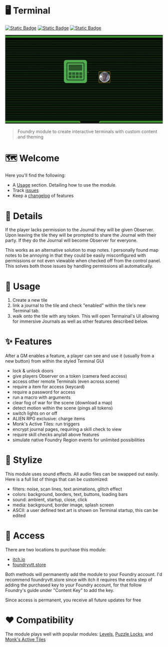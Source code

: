 # 🖥️ Terminal

[![Static Badge](https://img.shields.io/badge/Itch.io-CodaBool-red?style=flat-square&logo=itchdotio)](https://codabool.itch.io) [![Static Badge](https://img.shields.io/badge/Discord-CodaBool-blue?style=flat-square&logo=discord)](https://discord.gg/foundryvtt) [![Static Badge](https://img.shields.io/badge/Foundry%20Verfied%20Version-13-brightgreen?style=flat-square&logo=checkmarx)](https://github.com/CodaBool/terminal/issues)

![Preview Video](https://raw.githubusercontent.com/CodaBool/terminal/main/img/preview.gif)

> Foundry module to create interactive terminals with custom content and theming

# 🗺️ Welcome
Here you'll find the following:

- A [Usage](https://github.com/CodaBool/terminal#-usage) section. Detailing how to use the module.
- Track [issues](https://github.com/CodaBool/terminal/issues)
- Keep a [changelog](https://github.com/CodaBool/terminal/blob/main/changelog.md) of features

# 🔎 Details
If the player lacks permission to the Journal they will be given Observer. Upon leaving the tile they will be prompted to share the Journal with their party. If they do the Journal will become Observer for everyone.

This works as an alternative solution to map notes. I personally found map notes to be annoying in that they could be easily misconfigured with permissions or not even viewable when checked off from the control panel. This solves both those issues by handling permissions all automatically. 

# 📃 Usage
1. Create a new tile
2. link a journal to the tile and check "enabled" within the tile's new Terminal tab.
3. walk onto the tile with any token. This will open Termainal's UI allowing for immersive Journals as well as other features described below.

# ✨ Features

After a GM enables a feature, a player can see and use it (usually from a new button) from within the styled Terminal GUI

- lock & unlock doors
- give players Observer on a token (camera feed access)
- access other remote Terminals (even across scene)
- require a item for access (keycard)
- require a password for access
- run a macro with arguments
- clear fog of war for the scene (download a map)
- detect motion within the scene (pings all tokens)
- switch lights on or off
- ALIEN RPG exclusive: charge items
- Monk's Active Tiles: run triggers
- encrypt journal pages, requiring a skill check to view
- require skill checks any/all above features
- simulate native Foundry Region events for unlimited possibilities

# 🎨 Stylize
This module uses sound effects. All audio files can be swapped out easily. Here is a full list of things that can be customized:

- filters: noise, scan lines, text animations, glitch effect
- colors: background, borders, text, buttons, loading bars
- sound: ambient, startup, close, click
- media: background, border image, splash screen
- ASCII: a user defined text art is shown on Terminal startup, this can be edited

# 🔑 Access

There are two locations to purchase this module:

- [itch.io](https://codabool.itch.io/terminal)
- [foundryvtt.store](https://www.foundryvtt.store/products/terminal)

Both methods will permanently add the module to your Foundry account. I'd recommend foundryvtt.store since with itch it requires the extra step of adding the purchased key to your Foundry account, for that follow Foundry's guide under "Content Key" to add the key.

Since access is permanent, you receive all future updates for free

# ❤️ Compatibility

The module plays well with popular modules: [Levels](https://foundryvtt.com/packages/levels), [Puzzle Locks](https://foundryvtt.com/packages/puzzle-locks), and [Monk's Active Tiles](https://foundryvtt.com/packages/monks-active-tiles/)